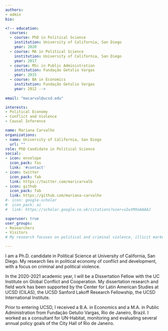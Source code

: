 ```yaml
---
authors:
- admin
bio: 

<!-- education:
  courses:
  - course: PhD in Political Science
    institution: University of California, San Diego
    year: 2020
  - course: MA in Political Science
    institution: University of California, San Diego
    year: 2017
  - course: MSc in Public Administration
    institution: Fundação Getulio Vargas
    year: 2015
  - course: BA in Economics
    institution: Fundação Getulio Vargas
    year: 2012 --> 
    
email: "macarval@ucsd.edu"

interests:
- Political Economy 
- Conflict and Violence
- Causal Inference

name: Mariana Carvalho
organizations:
- name: University of California, San Diego
  url: ""
role: PhD Candidate in Political Science
social:
- icon: envelope
  icon_pack: fas
  link: '#contact'
- icon: twitter
  icon_pack: fab
  link: https://twitter.com/maricarvalb
- icon: github
  icon_pack: fab
  link: https://github.com/mariana-carvalho
#- icon: google-scholar
#  icon_pack: ai
#  link: https://scholar.google.co.uk/citations?user=sIwtMXoAAAAJ

superuser: true
user_groups:
- Researchers
- Visitors
# My research focuses on political and criminal violence, illicit markets, public security, and non-state governance in Latin America

---
```


I am a Ph.D. candidate in Political Science at University of California, San Diego. My research lies in political economy of conflict and development, with a focus on criminal and political violence. 

In the 2020-2021 academic year, I will be a Dissertation Fellow with the UC Institute on Global Conflict and Cooperation. My dissertation research and field work has been supported by the Center for Latin American Studies at UCSD (CILAS), the UCSD Sanford Lakoff Research Fellowship, the UCSD International Institute. 

Prior to entering UCSD, I received a B.A. in Economics and a M.A. in Public Administration from Fundação Getulio Vargas, Rio de Janeiro, Brazil. I worked as a consultant for UN-Habitat, monitoring and evaluating several annual policy goals of the City Hall of Rio de Janeiro.
